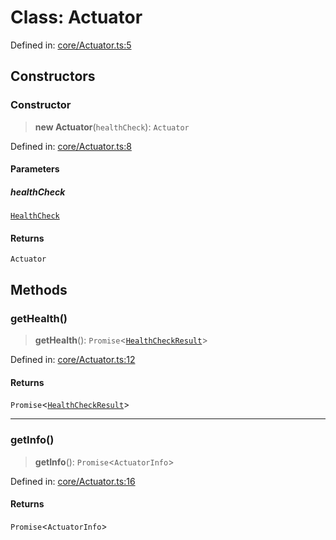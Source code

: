 # Class: Actuator

Defined in: [core/Actuator.ts:5](https://github.com/actuatorjs/actuatorjs/blob/8b7e2319af7ba0265c8e0f4f52bb60d39b682c66/src/core/Actuator.ts#L5)

## Constructors

### Constructor

> **new Actuator**(`healthCheck`): `Actuator`

Defined in: [core/Actuator.ts:8](https://github.com/actuatorjs/actuatorjs/blob/8b7e2319af7ba0265c8e0f4f52bb60d39b682c66/src/core/Actuator.ts#L8)

#### Parameters

##### healthCheck

[`HealthCheck`](HealthCheck.md)

#### Returns

`Actuator`

## Methods

### getHealth()

> **getHealth**(): `Promise`\<[`HealthCheckResult`](../interfaces/HealthCheckResult.md)\>

Defined in: [core/Actuator.ts:12](https://github.com/actuatorjs/actuatorjs/blob/8b7e2319af7ba0265c8e0f4f52bb60d39b682c66/src/core/Actuator.ts#L12)

#### Returns

`Promise`\<[`HealthCheckResult`](../interfaces/HealthCheckResult.md)\>

***

### getInfo()

> **getInfo**(): `Promise`\<`ActuatorInfo`\>

Defined in: [core/Actuator.ts:16](https://github.com/actuatorjs/actuatorjs/blob/8b7e2319af7ba0265c8e0f4f52bb60d39b682c66/src/core/Actuator.ts#L16)

#### Returns

`Promise`\<`ActuatorInfo`\>

